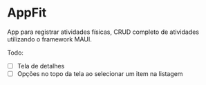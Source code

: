 # AppFit

App para registrar atividades físicas, CRUD completo de atividades utilizando o framework MAUI.

Todo:
- [ ] Tela de detalhes
- [ ] Opções no topo da tela ao selecionar um item na listagem
